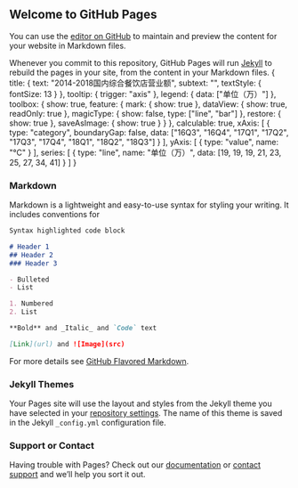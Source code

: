 ## Welcome to GitHub Pages

You can use the [editor on GitHub](https://github.com/yoeka821/github.io/edit/master/index.md) to maintain and preview the content for your website in Markdown files.

Whenever you commit to this repository, GitHub Pages will run [Jekyll](https://jekyllrb.com/) to rebuild the pages in your site, from the content in your Markdown files.
{
    title: {
        text: "2014-2018国内综合餐饮店营业额",
        subtext: "",
        textStyle: {
            fontSize: 13
        }
    },
    tooltip: {
        trigger: "axis"
    },
    legend: {
        data: ["单位（万）"]
    },
    toolbox: {
        show: true,
        feature: {
            mark: {
                show: true
            },
            dataView: {
                show: true,
                readOnly: true
            },
            magicType: {
                show: false,
                type: ["line", "bar"]
            },
            restore: {
                show: true
            },
            saveAsImage: {
                show: true
            }
        }
    },
    calculable: true,
    xAxis: [
        {
            type: "category",
            boundaryGap: false,
            data: ["16Q3", "16Q4", "17Q1", "17Q2", "17Q3", "17Q4", "18Q1", "18Q2", "18Q3"]
        }
    ],
    yAxis: [
        {
            type: "value",
            name: "°C"
        }
    ],
    series: [
        {
            type: "line",
            name: "单位（万）",
            data: [19, 19, 19, 21, 23, 25, 27, 34, 41]
        }
    ]
}

### Markdown

Markdown is a lightweight and easy-to-use syntax for styling your writing. It includes conventions for

```markdown
Syntax highlighted code block

# Header 1
## Header 2
### Header 3

- Bulleted
- List

1. Numbered
2. List

**Bold** and _Italic_ and `Code` text

[Link](url) and ![Image](src)
```

For more details see [GitHub Flavored Markdown](https://guides.github.com/features/mastering-markdown/).

### Jekyll Themes

Your Pages site will use the layout and styles from the Jekyll theme you have selected in your [repository settings](https://github.com/yoeka821/github.io/settings). The name of this theme is saved in the Jekyll `_config.yml` configuration file.

### Support or Contact

Having trouble with Pages? Check out our [documentation](https://help.github.com/categories/github-pages-basics/) or [contact support](https://github.com/contact) and we’ll help you sort it out.
